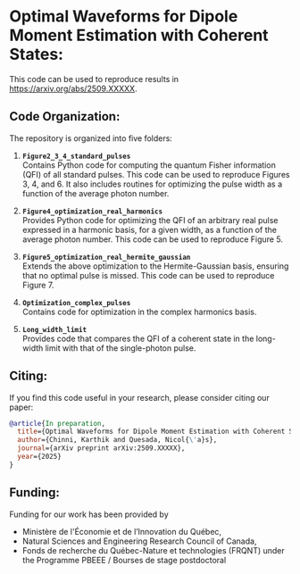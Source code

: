 # Optimal Waveforms for Dipole Moment Estimation with Coherent States:
This code can be used to reproduce results in https://arxiv.org/abs/2509.XXXXX. <br>

## Code Organization:
The repository is organized into five folders:

1. __`Figure2_3_4_standard_pulses`__  
    Contains Python code for computing the quantum Fisher information (QFI) of all standard pulses. 
    This code can be used to reproduce Figures 3, 4, and 6. It also includes routines for optimizing 
    the pulse width as a function of the average photon number.

2. __`Figure4_optimization_real_harmonics`__  
    Provides Python code for optimizing the QFI of an arbitrary real pulse expressed in a harmonic basis, 
    for a given width, as a function of the average photon number. This code can be used to reproduce Figure 5.

3. __`Figure5_optimization_real_hermite_gaussian`__  
    Extends the above optimization to the Hermite-Gaussian basis, ensuring that no optimal pulse is missed.
   This code can be used to reproduce Figure 7.

5. __`Optimization_complex_pulses`__  
    Contains code for optimization in the complex harmonics basis.

6. __`Long_width_limit`__  
    Provides code that compares the QFI of a coherent state in the long-width limit with that of 
    the single-photon pulse.


## Citing:
If you find this code useful in your research, please consider citing our paper:

```bib
@article{In preparation,
  title={Optimal Waveforms for Dipole Moment Estimation with Coherent States},
  author={Chinni, Karthik and Quesada, Nicol{\'a}s},
  journal={arXiv preprint arXiv:2509.XXXXX},
  year={2025}
}
```

## Funding:
Funding for our work has been provided by
* Ministère de l'Économie et de l’Innovation du Québec, 
* Natural Sciences and Engineering Research Council of Canada,
* Fonds de recherche du Québec-Nature et technologies (FRQNT) under the Programme PBEEE / Bourses de stage postdoctoral
